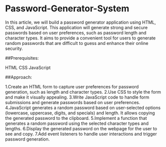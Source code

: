# Password-Generator-System
In this article, we will build a password generator application using HTML, CSS, and JavaScript. This application will generate strong and secure passwords based on user preferences, such as password length and character types. It aims to provide a convenient tool for users to generate random passwords that are difficult to guess and enhance their online security.

##Prerequisites:

HTML
CSS
JavaScript

##Approach:

1.Create an HTML form to capture user preferences for password generation, such as length and character types.
2.Use CSS to style the form and make it visually appealing.
3.Write JavaScript code to handle form submissions and generate passwords based on user preferences.
4.JavaScript generates a random password based on user-selected options (lowercase, uppercase, digits, and specials) and length. It allows copying the generated password to the clipboard.
5.Implement a function that generates a random password using the selected character types and lengths.
6.Display the generated password on the webpage for the user to see and copy.
7.Add event listeners to handle user interactions and trigger password generation.
